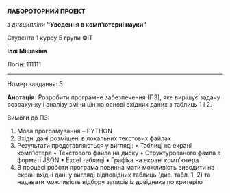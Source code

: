 **ЛАБОРОТОРНИЙ ПРОЕКТ**

_з дисципліни_ **"Уведення в комп'ютерні науки"**

Студента 1 курсу 5 групи ФІТ

**Іллі Мішакіна**

Логін: 111111

***
Номер завдання: 3

**Анотація:**
Розробити програмне забезпечення (ПЗ), яке вирішує задачу розрахунку і аналізу зміни цін на основі
вхідних даних з таблиць 1 і 2.

Вимоги до ПЗ:
1. Мова програмування – PYTHON
2. Вхідні дані розміщені в локальних текстових файлах
3. Результати представляються у вигляді:
• Таблиці на екрані комп’ютера
• Текстового файла на диску
• Структурованого файла в форматі JSON
• Excel таблиці
• Графіка на екрані комп’ютера
4. В процесі роботи програма повинна мати можливість виводити на екран вхідні дані у вигляді
відповідних таблиць (див. табл. 1, 2) та надавати можливість відбору записів із довідника по
критерію

 
